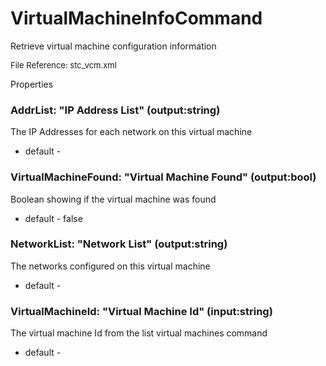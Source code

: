 # VirtualMachineInfoCommand

Retrieve virtual machine configuration information

<font size="2">File Reference: stc_vcm.xml</font>

<text>Properties</text>

### AddrList: "IP Address List" (output:string)

The IP Addresses for each network on this virtual machine

* default - 
### VirtualMachineFound: "Virtual Machine Found" (output:bool)

Boolean showing if the virtual machine was found

* default - false
### NetworkList: "Network List" (output:string)

The networks configured on this virtual machine

* default - 
### VirtualMachineId: "Virtual Machine Id" (input:string)

The virtual machine Id from the list virtual machines command

* default - 
